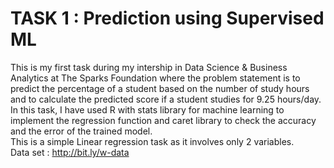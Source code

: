 # TASK 1 : Prediction using Supervised ML<br>
This is my first task during my intership in Data Science & Business Analytics at The Sparks Foundation where the problem statement is to predict the percentage of a student based on the number of study hours and to calculate the predicted score if a student studies for 9.25 hours/day.<br>
In this task, I have used R with stats library for machine learning to implement the regression function and caret library to check the accuracy and the error of the trained model.<br>
This is a simple Linear regression task as it involves only 2 variables.<br>
Data set : http://bit.ly/w-data
